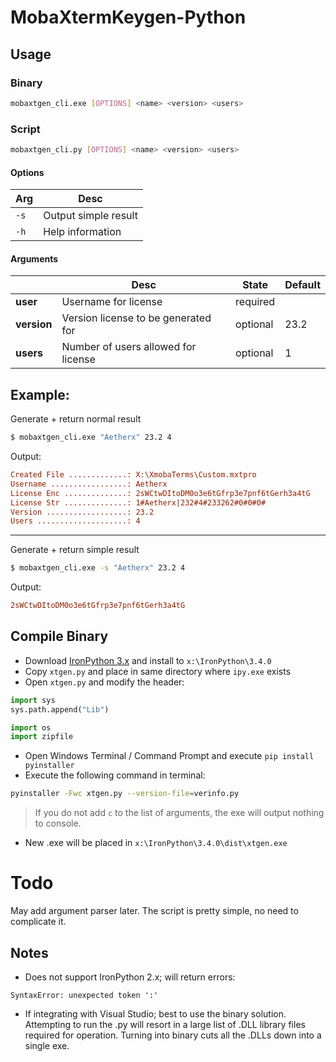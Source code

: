 # MobaXtermKeygen-Python

## Usage
### Binary
```bash
mobaxtgen_cli.exe [OPTIONS] <name> <version> <users>
```
### Script
```bash
mobaxtgen_cli.py [OPTIONS] <name> <version> <users>
```

#### Options
| Arg | Desc |
|-|-|
| `-s` | Output simple result |
| `-h` | Help information |

#### Arguments

|  | Desc | State | Default |
|-|-| - | - |
| **user** | Username for license | required | |
| **version** | Version license to be generated for | optional | 23.2 |
| **users** | Number of users allowed for license | optional | 1 |

## Example:
Generate + return normal result
```bash
$ mobaxtgen_cli.exe "Aetherx" 23.2 4
```
Output:
```ini
Created File .............: X:\XmobaTerms\Custom.mxtpro
Username .................: Aetherx
License Enc ..............: 2sWCtwDItoDM0o3e6tGfrp3e7pnf6tGerh3a4tG
License Str ..............: 1#Aetherx|232#4#233262#0#0#0#
Version ..................: 23.2
Users ....................: 4
```

---

Generate + return simple result
```bash
$ mobaxtgen_cli.exe -s "Aetherx" 23.2 4
```

Output:
```ini
2sWCtwDItoDM0o3e6tGfrp3e7pnf6tGerh3a4tG
```

## Compile Binary
- Download [IronPython 3.x](https://github.com/IronLanguages/ironpython3/releases) and install to `x:\IronPython\3.4.0`
- Copy `xtgen.py` and place in same directory where `ipy.exe` exists
- Open `xtgen.py` and modify the header:

```py
import sys
sys.path.append("Lib")

import os
import zipfile
```

- Open Windows Terminal / Command Prompt and execute `pip install pyinstaller`
- Execute the following command in terminal:

```bash
pyinstaller -Fwc xtgen.py --version-file=verinfo.py
```

  > If you do not add `c` to the list of arguments, the exe will output nothing to console.
- New .exe will be placed in `x:\IronPython\3.4.0\dist\xtgen.exe`

# Todo
May add argument parser later. The script is pretty simple, no need to complicate it.

## Notes
- Does not support IronPython 2.x; will return errors:
```
SyntaxError: unexpected token ':'
```
- If integrating with Visual Studio; best to use the binary solution. Attempting to run the .py will resort in a large list of .DLL library files required for operation. Turning into binary cuts all the .DLLs down into a single exe.

